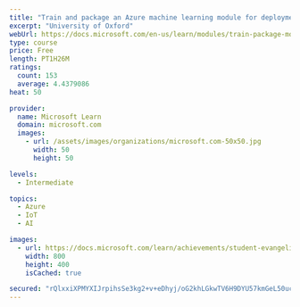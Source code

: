 ```yaml
---
title: "Train and package an Azure machine learning module for deployment to IoT Edge device"
excerpt: "University of Oxford"
webUrl: https://docs.microsoft.com/en-us/learn/modules/train-package-module-iot-edge/
type: course
price: Free
length: PT1H26M
ratings:
  count: 153
  average: 4.4379086
heat: 50

provider:
  name: Microsoft Learn
  domain: microsoft.com
  images:
    - url: /assets/images/organizations/microsoft.com-50x50.jpg
      width: 50
      height: 50

levels:
  - Intermediate

topics:
  - Azure
  - IoT
  - AI

images:
  - url: https://docs.microsoft.com/learn/achievements/student-evangelism/train-and-package-an-azure-machine-learning-module-for-deployment-to-iot-edge-social.png
    width: 800
    height: 400
    isCached: true

secured: "rQlxxiXPMYXIJrpihsSe3kg2+v+eDhyj/oG2khLGkwTV6H9DYU57kmGeL50ucG+TP2hm35tc/xuqjqEOrEUzl4ttC8JtCW7XdpIJ4cFW2OSd5TKCtoUVzYIL4GqXDPyJTuP9bs702xm3XVwnKmWmwaLDc4OzoVYoTz6JFL7OAowBD/mwdaQ7Msd8xxLLyxOE/5VfMXVMCDQepgokjaklrXfkzhyZYXm7dIkZgVFzY8XdPWyIlYN0mFNAATsEn3ocVU+CvhsvKHIoQNd/DWBz3ErGXEB+1mePiDr/G5MuY9oMoFOGKAz2n9mgQ0XXxiqecjuPof1C7f8Gcx779BEaAtRIOueX1euAVmEawgvDw5GAOZU0Tm0K8BMCmMSc+hO8XM/LKIWrWtbXpHkZtUjkTzD3jvk4RCPL+vpLwLDha80=;ZU/x0yHRoxtG3sF9shLIag=="
---
```


